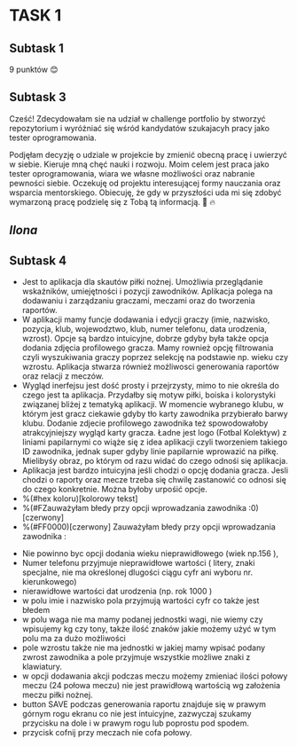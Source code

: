 # TASK 1

## Subtask 1

9 punktów 😊

## Subtask 3 
Cześć! Zdecydowałam sie na udział w challenge portfolio by stworzyć repozytorium i wyróżniać się wśród kandydatów szukajacyh pracy jako tester oprogramowania.

Podjęłam decyzję o udziale w projekcie by zmienić obecną pracę i uwierzyć w siebie. Kieruje mną chęć nauki i rozwoju. Moim celem jest praca jako tester oprogramowania, wiara we własne możliwości oraz nabranie pewności siebie. Oczekuję od projektu interesującej formy nauczania oraz wsparcia mentorskiego. Obiecuję, że gdy w przyszłości uda mi się zdobyć wymarzoną pracę podzielę się z Tobą tą informacją.   :muscle: :fire:

## _Ilona_

## Subtask 4
* Jest to aplikacja dla skautów piłki nożnej. Umożliwia przeglądanie wskaźników, umiejętności i pozycji zawodników. Aplikacja polega na dodawaniu i zarządzaniu graczami, meczami oraz do tworzenia raportów. 
* W aplikacji mamy funcje dodawania i edycji graczy (imie, nazwisko, pozycja, klub, wojewodztwo, klub, numer telefonu, data urodzenia, wzrost). Opcje są bardzo intuicyjne, dobrze gdyby była także opcja dodania zdjęcia profilowego gracza. Mamy rownież opcję filtrowania czyli wyszukiwania graczy poprzez selekcję na podstawie np. wieku czy wzrostu. Aplikacja stwarza również możliwosci generowania raportów oraz relacji z meczów.
* Wygląd inerfejsu jest dość prosty i przejrzysty, mimo to nie określa do czego jest ta aplikacja. Przydałby się motyw piłki, boiska i kolorystyki związanej bliżej z tematyką aplikacji. W momencie wybranego klubu, w którym jest gracz ciekawie gdyby tło karty zawodnika przybierało barwy klubu. Dodanie zdjecie profilowego zawodnika też spowodowałoby atrakcyjniejszy wygląd karty gracza. Ładne jest logo (Fotbal Kolektyw) z liniami papilarnymi co wiąże się z idea aplikacji czyli tworzeniem takiego ID zawodnika, jednak super gdyby linie papilarnie wprowazić na piłkę. Mielibyśy obraz, po którym od razu widać do czego odnośi się aplikacja.
* Aplikacja jest bardzo intuicyjna jeśli chodzi o opcję dodania gracza. Jesli chodzi o raporty oraz mecze trzeba się chwilę zastanowić co odnosi się do czego konkretnie. Można byłoby urpośić opcje. 
* %(#hex koloru)[kolorowy tekst]
* %(#F​​Zauważyłam błedy przy opcji wprowadzania zawodnika :​0)[czerwony]
* %(#F​​F000​0)[czerwony] Zauważyłam błedy przy opcji wprowadzania zawodnika : 
 - Nie powinno byc opcji dodania wieku nieprawidłowego (wiek np.156 ),
 - Numer telefonu przyjmuje nieprawidłowe wartości ( litery, znaki specjalne, nie ma określonej dlugości ciągu cyfr ani wyboru nr. kierunkowego)
 - nierawidłowe wartości dat urodzenia (np. rok 1000 )
 - w polu imie i nazwisko pola przyjmują wartości cyfr co także jest błedem
 - w polu waga nie ma mamy podanej jednostki wagi, nie wiemy czy wpisujemy kg czy tony, także ilość znaków jakie możemy użyć w tym polu ma za dużo możliwości
 - pole wzrostu także nie ma jednostki w jakiej mamy wpisać podany zwrost zawodnika a pole przyjmuje wszystkie możliwe znaki z klawiatury.
 - w opcji dodawania akcji podczas meczu możemy zmieniać ilości połowy meczu (24 połowa meczu) nie jest prawidłową wartością wg założenia meczu piłki nożnej.
 - button SAVE podczas generowania raportu znajduje się w prawym górnym rogu ekranu co nie jest intuicyjne, zazwyczaj szukamy przycisku na dole i w prawym rogu lub poprostu pod spodem. 
- przycisk cofnij przy meczach nie cofa połowy. 
